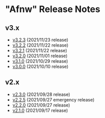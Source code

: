 # "Afnw" Release Notes

## v3.x

* [v3.2.3](v3.x/v3.2.3.md) (2021/11/23 release)
* [v3.2.2](v3.x/v3.2.2.md) (2021/11/22 release)
* [v3.2.1](v3.x/v3.2.1.md) (2021/11/22 release)
* [v3.2.0](v3.x/v3.2.0.md) (2021/11/01 release)
* [v3.1.0](v3.x/v3.1.0.md) (2021/10/29 release)
* [v3.0.0](v3.x/v3.0.0.md) (2021/10/10 release)

## v2.x

* [v2.3.0](v2.x/v2.3.0.md) (2021/09/28 release)
* [v2.2.5](v2.x/v2.2.5.md) (2021/09/27 emergency release)
* [v2.2.0](v2.x/v2.2.0.md) (2021/09/27 release)
* [v2.1.0](v2.x/v2.1.0.md) (2021/09/17 release)
